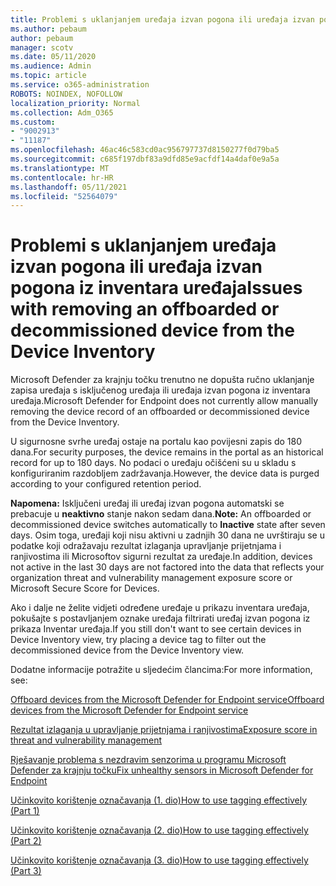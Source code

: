 ```yaml
---
title: Problemi s uklanjanjem uređaja izvan pogona ili uređaja izvan pogona iz inventara uređaja
ms.author: pebaum
author: pebaum
manager: scotv
ms.date: 05/11/2020
ms.audience: Admin
ms.topic: article
ms.service: o365-administration
ROBOTS: NOINDEX, NOFOLLOW
localization_priority: Normal
ms.collection: Adm_O365
ms.custom:
- "9002913"
- "11187"
ms.openlocfilehash: 46ac46c583cd0ac956797737d8150277f0d79ba5
ms.sourcegitcommit: c685f197dbf83a9dfd85e9acfdf14a4daf0e9a5a
ms.translationtype: MT
ms.contentlocale: hr-HR
ms.lasthandoff: 05/11/2021
ms.locfileid: "52564079"
---
```

# <a name="issues-with-removing-an-offboarded-or-decommissioned-device-from-the-device-inventory"></a><span data-ttu-id="d3834-102">Problemi s uklanjanjem uređaja izvan pogona ili uređaja izvan pogona iz inventara uređaja</span><span class="sxs-lookup"><span data-stu-id="d3834-102">Issues with removing an offboarded or decommissioned device from the Device Inventory</span></span>

<span data-ttu-id="d3834-103">Microsoft Defender za krajnju točku trenutno ne dopušta ručno uklanjanje zapisa uređaja s isključenog uređaja ili uređaja izvan pogona iz inventara uređaja.</span><span class="sxs-lookup"><span data-stu-id="d3834-103">Microsoft Defender for Endpoint does not currently allow manually removing the device record of an offboarded or decommissioned device from the Device Inventory.</span></span>

<span data-ttu-id="d3834-104">U sigurnosne svrhe uređaj ostaje na portalu kao povijesni zapis do 180 dana.</span><span class="sxs-lookup"><span data-stu-id="d3834-104">For security purposes, the device remains in the portal as an historical record for up to 180 days.</span></span> <span data-ttu-id="d3834-105">No podaci o uređaju očišćeni su u skladu s konfiguriranim razdobljem zadržavanja.</span><span class="sxs-lookup"><span data-stu-id="d3834-105">However, the device data is purged according to your configured retention period.</span></span>

<span data-ttu-id="d3834-106">**Napomena:** Isključeni uređaj ili uređaj izvan pogona automatski se prebacuje u **neaktivno** stanje nakon sedam dana.</span><span class="sxs-lookup"><span data-stu-id="d3834-106">**Note:** An offboarded or decommissioned device switches automatically to **Inactive** state after seven days.</span></span> <span data-ttu-id="d3834-107">Osim toga, uređaji koji nisu aktivni u zadnjih 30 dana ne uvrštiraju se u podatke koji odražavaju rezultat izlaganja upravljanje prijetnjama i ranjivostima ili Microsoftov sigurni rezultat za uređaje.</span><span class="sxs-lookup"><span data-stu-id="d3834-107">In addition, devices not active in the last 30 days are not factored into the data that reflects your organization threat and vulnerability management exposure score or Microsoft Secure Score for Devices.</span></span>
 
<span data-ttu-id="d3834-108">Ako i dalje ne želite vidjeti određene uređaje u prikazu inventara uređaja, pokušajte s postavljanjem oznake uređaja filtrirati uređaj izvan pogona iz prikaza Inventar uređaja.</span><span class="sxs-lookup"><span data-stu-id="d3834-108">If you still don't want to see certain devices in Device Inventory view, try placing a device tag to filter out the decommissioned device from the Device Inventory view.</span></span>

<span data-ttu-id="d3834-109">Dodatne informacije potražite u sljedećim člancima:</span><span class="sxs-lookup"><span data-stu-id="d3834-109">For more information, see:</span></span>

[<span data-ttu-id="d3834-110">Offboard devices from the Microsoft Defender for Endpoint service</span><span class="sxs-lookup"><span data-stu-id="d3834-110">Offboard devices from the Microsoft Defender for Endpoint service</span></span>](/microsoft-365/security/defender-endpoint/offboard-machines.md)

[<span data-ttu-id="d3834-111">Rezultat izlaganja u upravljanje prijetnjama i ranjivostima</span><span class="sxs-lookup"><span data-stu-id="d3834-111">Exposure score in threat and vulnerability management</span></span>](/microsoft-365/security/defender-endpoint/tvm-exposure-score.md)

[<span data-ttu-id="d3834-112">Rješavanje problema s nezdravim senzorima u programu Microsoft Defender za krajnju točku</span><span class="sxs-lookup"><span data-stu-id="d3834-112">Fix unhealthy sensors in Microsoft Defender for Endpoint</span></span>](/microsoft-365/security/defender-endpoint/fix-unhealthy-sensors#inactive-devices.md)

[<span data-ttu-id="d3834-113">Učinkovito korištenje označavanja (1. dio)</span><span class="sxs-lookup"><span data-stu-id="d3834-113">How to use tagging effectively (Part 1)</span></span>](https://techcommunity.microsoft.com/t5/microsoft-defender-for-endpoint/how-to-use-tagging-effectively-part-1/ba-p/1964058)

[<span data-ttu-id="d3834-114">Učinkovito korištenje označavanja (2. dio)</span><span class="sxs-lookup"><span data-stu-id="d3834-114">How to use tagging effectively (Part 2)</span></span>](https://techcommunity.microsoft.com/t5/microsoft-defender-for-endpoint/how-to-use-tagging-effectively-part-2/ba-p/1962008)

[<span data-ttu-id="d3834-115">Učinkovito korištenje označavanja (3. dio)</span><span class="sxs-lookup"><span data-stu-id="d3834-115">How to use tagging effectively (Part 3)</span></span>](https://techcommunity.microsoft.com/t5/microsoft-defender-for-endpoint/how-to-use-tagging-effectively-part-3/ba-p/1964073)




